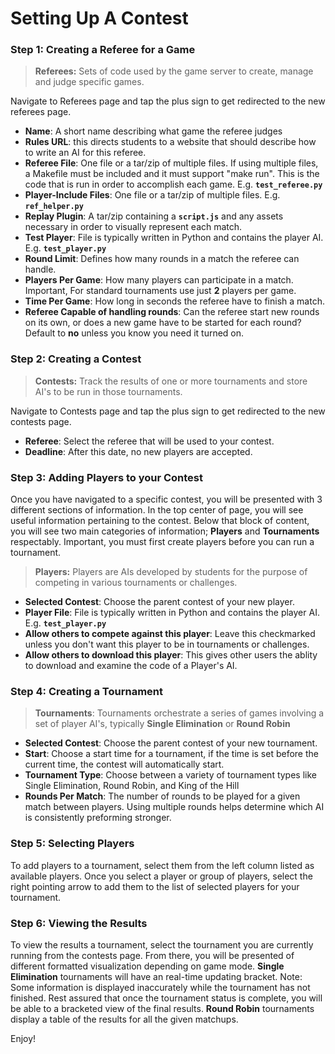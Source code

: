 # Setting Up A Contest

### **Step 1**: Creating a Referee for a Game

> **Referees:** Sets of code used by the game server to
> create, manage and judge specific games.

Navigate to Referees page and tap the plus sign to get redirected to the new referees page.

- **Name**: A short name describing what game the referee judges
- **Rules URL**: this directs students to a website that should describe how to write an AI for this referee.
- **Referee File**: One file or a tar/zip of multiple files.  If using multiple files, a Makefile must be included and it must support "make run".  This is the code that is run in order to accomplish each game. E.g. **`test_referee.py`**
- **Player-Include Files**: One file or a tar/zip of multiple files. E.g. **`ref_helper.py`**
- **Replay Plugin**: A tar/zip containing a **`script.js`** and any assets necessary in order to visually represent each match.
- **Test Player**: File is typically written in Python and contains the player AI. E.g. **`test_player.py`**
- **Round Limit**: Defines how many rounds in a match the referee can handle.
- **Players Per Game**: How many players can participate in a match. Important, For standard tournaments use just **2** players per game.
- **Time Per Game**: How long in seconds the referee have to finish a match.
- **Referee Capable of handling rounds**: Can the referee start new rounds on its own, or does a new game have to be started for each round? Default to **no** unless you know you need it turned on.

### **Step 2**: Creating a Contest

> **Contests:** Track the results of one or more tournaments and store AI's to be run in those tournaments.

Navigate to Contests page and tap the plus sign to get redirected to the new contests page.

- **Referee**: Select the referee that will be used to your contest.
- **Deadline**: After this date, no new players are accepted.

### **Step 3**: Adding Players to your Contest

Once you have navigated to a specific contest, you will be presented with 3 different sections of information.
In the top center of page, you will see useful information pertaining to the contest.
Below that block of content, you will see two main categories of information; **Players** and **Tournaments** respectably. Important, you must first create players before you can run a tournament.

> **Players:** Players are AIs developed by students for the purpose of competing in various tournaments or challenges.

- **Selected Contest**: Choose the parent contest of your new player.
- **Player File**: File is typically written in Python and contains the player AI. E.g. **`test_player.py`**
- **Allow others to compete against this player**: Leave this checkmarked unless you don't want this player to be in tournaments or challenges.
- **Allow others to download this player**: This gives other users the ablity to download and examine the code of a Player's AI.

### **Step 4**: Creating a Tournament

> **Tournaments**: Tournaments orchestrate a series of games involving a set of player AI's, typically **Single Elimination** or **Round Robin**

- **Selected Contest**: Choose the parent contest of your new tournament.
- **Start**: Choose a start time for a tournament, if the time is set before the current time, the contest will automatically start.
- **Tournament Type**: Choose between a variety of tournament types like Single Elimination, Round Robin, and King of the Hill
- **Rounds Per Match**: The number of rounds to be played for a given match between players. Using multiple rounds helps  determine which AI is consistently preforming stronger.

### **Step 5**: Selecting Players

To add players to a tournament, select them from the left column listed as available players.
Once you select a player or group of players, select the right pointing arrow to add them to the
list of selected players for your tournament.

### **Step 6**: Viewing the Results

To view the results a tournament, select the tournament you are currently running from the contests page.
From there, you will be presented of different formatted visualization depending on game mode.
**Single Elimination** tournaments will have an real-time updating bracket. Note: Some information is 
displayed inaccurately while the tournament has not finished. Rest assured that once the tournament status is complete,
you will be able to a bracketed view of the final results.
**Round Robin** tournaments display a table of the results for all the given matchups.

Enjoy!